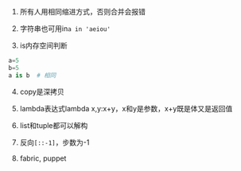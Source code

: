 1. 所有人用相同缩进方式，否则合并会报错

2. 字符串也可用in`a in 'aeiou'`

3. is内存空间判断
```py
a=5
b=5
a is b  # 相同
```

4. copy是深拷贝

5. lambda表达式lambda x,y:x+y，x和y是参数，x+y既是体又是返回值

6. list和tuple都可以解构

7. 反向`[::-1]`，步数为-1

8. fabric, puppet